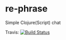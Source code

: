 # re-phrase 
Simple Clojure(Script) chat

Travis: [![Build Status](https://travis-ci.org/Orodiel/re-phrase.svg?branch=master)](https://travis-ci.org/Orodiel/re-phrase)
